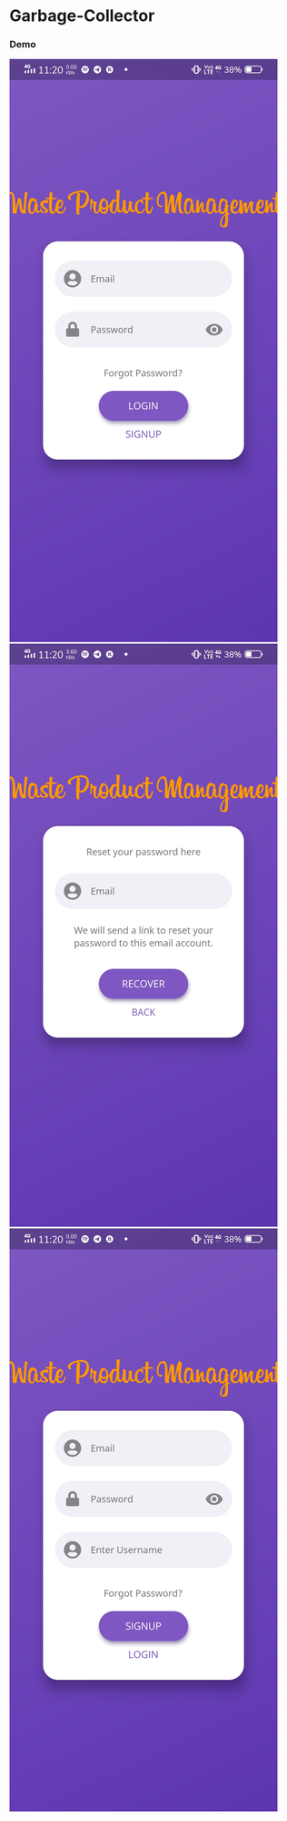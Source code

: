# Garbage-Collector

### Demo
  ![](./assets/images/SS1.jpg)
  ![](./assets/images/SS2.jpg)
  ![](./assets/images/SS3.jpg)

